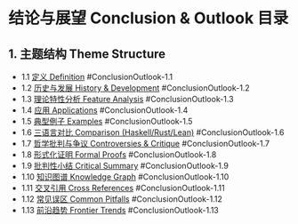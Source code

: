 # 结论与展望 Conclusion & Outlook 目录

## 1. 主题结构 Theme Structure

- 1.1 [定义 Definition](./definition.md) #ConclusionOutlook-1.1
- 1.2 [历史与发展 History & Development](./history.md) #ConclusionOutlook-1.2
- 1.3 [理论特性分析 Feature Analysis](./feature_analysis.md) #ConclusionOutlook-1.3
- 1.4 [应用 Applications](./applications.md) #ConclusionOutlook-1.4
- 1.5 [典型例子 Examples](./examples.md) #ConclusionOutlook-1.5
- 1.6 [三语言对比 Comparison (Haskell/Rust/Lean)](./comparison.md) #ConclusionOutlook-1.6
- 1.7 [哲学批判与争议 Controversies & Critique](./controversies.md) #ConclusionOutlook-1.7
- 1.8 [形式化证明 Formal Proofs](./formal_proofs.md) #ConclusionOutlook-1.8
- 1.9 [批判性小结 Critical Summary](./critical_summary.md) #ConclusionOutlook-1.9
- 1.10 [知识图谱 Knowledge Graph](./knowledge_graph.mmd) #ConclusionOutlook-1.10
- 1.11 [交叉引用 Cross References](./cross_references.md) #ConclusionOutlook-1.11
- 1.12 [常见误区 Common Pitfalls](./common_pitfalls.md) #ConclusionOutlook-1.12
- 1.13 [前沿趋势 Frontier Trends](./frontier_trends.md) #ConclusionOutlook-1.13
